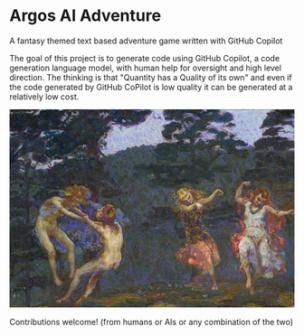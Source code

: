 # Argos AI Adventure
A fantasy themed text based adventure game written with GitHub Copilot

The goal of this project is to generate code using GitHub Copilot, a code generation language model, with human help for oversight and high level direction. The thinking is that "Quantity has a Quality of its own" and even if the code generated by GitHub CoPilot is low quality it can be generated at a relatively low cost.

![Martin Brandenburg Elfenreigen](img/Martin_Brandenburg_Elfenreigen_c1906-1909.jpg)

Contributions welcome! (from humans or AIs or any combination of the two)
